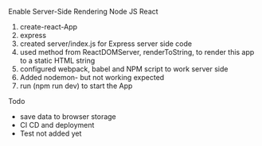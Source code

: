 Enable Server-Side Rendering Node JS React

1. create-react-App
2. express
3. created server/index.js for Express server side code
4. used  method from ReactDOMServer, renderToString, to render this app to a static HTML string
5. configured webpack, babel and NPM script to work server side
6. Added nodemon- but not working expected
7. run (npm run dev) to start the App


Todo
 - save data to browser storage
 - CI CD and deployment
 - Test not added yet
